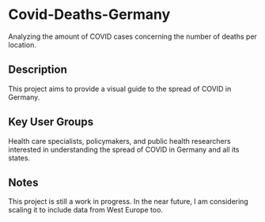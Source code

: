 # Covid-Deaths-Germany
Analyzing the amount of COVID cases concerning the number of deaths per location. 

## Description
This project aims to provide a visual guide to the spread of COVID in Germany.

## Key User Groups
Health care specialists, policymakers, and public health researchers interested in understanding the spread of COVID in Germany and all its states.

## Notes
This project is still a work in progress. In the near future, I am considering scaling it to include data from West Europe too.
